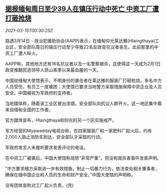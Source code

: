 <!--1615769743000-->
[据报缅甸周日至少39人在镇压行动中死亡 中资工厂遭打砸抢烧](https://cn.reuters.com/article/myanmar-clashes-0314-sun-idCNKBS2B7011)
------

<div><i>2021-03-15T00:30:25Z</i></div><p>路透3月14日 - 政治犯援助协会(AAPP)表示，在缅甸仰光莱达雅(Hlaingthaya)工业区，安全部队周日的镇压行动至少导致22名反政变抗议者丧生。此前那里的中资工厂遭人纵火。</p><p>AAPP称，其他地方还有16名抗议者以及一名警察被杀，这使得这一天成为2月1日政变推翻民选领导人昂山素季以来最血腥的一天。</p><p>中国驻缅甸大使馆表示，不明身份的袭击者在莱达雅的服装厂打砸抢烧，多名中方人员受伤，有员工一度被困；大使馆已要求当地警方采取措施保障中资企业及人员安全。中国被视为军政府的支持者。</p><p>当地媒体称，随着该工业区冒出浓烟，安全部队向抗议人群开火。这一地区集中着来自缅甸全国的工作者。</p><p>官方媒体宣布，Hlaingthaya和仰光的另一个区实施戒严。</p><p>军方经营的Myawadday电视台称，在四家服装厂和一家肥料厂起火后，约有2,000人阻止消防车到达，安全部队才采取的行动。</p><p>军政府发言人未接听要求发表评论的电话。</p><p>在中资工厂被袭后，中国大使馆称局势“非常严重”。但没有就杀害事件发表声明。</p><p>“中方要求缅方采取进一步有效措施，制止一切暴力行为，依法查处相关肇事者，确保在缅中国企业和人员的生命和财产安全。”中国大使馆的声明称。</p><p>没有团体宣称对工厂起火负责。(完)</p>
